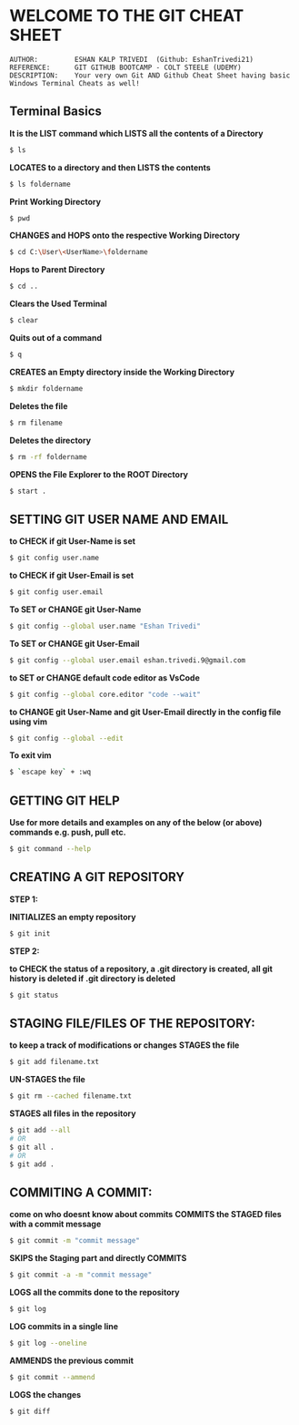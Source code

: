 # WELCOME TO THE GIT CHEAT SHEET

    AUTHOR:         ESHAN KALP TRIVEDI  (Github: EshanTrivedi21)
    REFERENCE:      GIT GITHUB BOOTCAMP - COLT STEELE (UDEMY)
    DESCRIPTION:    Your very own Git AND Github Cheat Sheet having basic Windows Terminal Cheats as well!

## Terminal Basics

**It is the LIST command which LISTS all the contents of a Directory**

```bash
$ ls
```

**LOCATES to a directory and then LISTS the contents**

```bash
$ ls foldername
```

**Print Working Directory**

```bash
$ pwd
```

**CHANGES and HOPS onto the respective Working Directory**

```bash
$ cd C:\User\<UserName>\foldername
```

**Hops to Parent Directory**

```bash
$ cd ..
```

**Clears the Used Terminal**

```bash
$ clear
```

**Quits out of a command**

```bash
$ q
```

**CREATES an Empty directory inside the Working Directory**

```bash
$ mkdir foldername
```

**Deletes the file**

```bash
$ rm filename
```

**Deletes the directory**

```bash
$ rm -rf foldername
```

**OPENS the File Explorer to the ROOT Directory**

```bash
$ start .
```

## SETTING GIT USER NAME AND EMAIL

**to CHECK if git User-Name is set**

```bash
$ git config user.name
```

**to CHECK if git User-Email is set**

```bash
$ git config user.email
```

**To SET or CHANGE git User-Name**

```bash
$ git config --global user.name "Eshan Trivedi"
```

**To SET or CHANGE git User-Email**

```bash
$ git config --global user.email eshan.trivedi.9@gmail.com
```

**to SET or CHANGE default code editor as VsCode**

```bash
$ git config --global core.editor "code --wait"
```

**to CHANGE git User-Name and git User-Email directly in the config file using vim**

```bash
$ git config --global --edit
```

**To exit vim**

```bash
$ `escape key` + :wq
```

## GETTING GIT HELP

**Use for more details and examples on any of the below (or above) commands e.g. push, pull etc.**

```bash
$ git command --help
```

## CREATING A GIT REPOSITORY

**STEP 1:**

**INITIALIZES an empty repository**

```bash
$ git init
```

**STEP 2:**

**to CHECK the status of a repository, a .git directory is created, all git history is deleted if .git directory is deleted**

```bash
$ git status
```

## STAGING FILE/FILES OF THE REPOSITORY:

**to keep a track of modifications or changes**
**STAGES the file**

```bash
$ git add filename.txt
```

**UN-STAGES the file**

```bash
$ git rm --cached filename.txt
```

**STAGES all files in the repository**

```bash
$ git add --all
# OR
$ git all .
# OR
$ git add .
```

## COMMITING A COMMIT:

**come on who doesnt know about commits**
**COMMITS the STAGED files with a commit message**

```bash
$ git commit -m "commit message"
```

**SKIPS the Staging part and directly COMMITS**

```bash
$ git commit -a -m "commit message"
```

**LOGS all the commits done to the repository**

```bash
$ git log
```

**LOG commits in a single line**

```bash
$ git log --oneline
```

**AMMENDS the previous commit**

```bash
$ git commit --ammend
```

**LOGS the changes**

```bash
$ git diff
```

